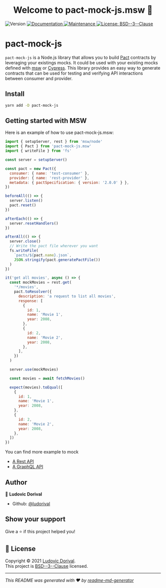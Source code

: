 <h1 align="center">Welcome to pact-mock-js.msw 👋</h1>
<p>
  <img alt="Version" src="https://img.shields.io/github/v/release/ludorival/pact-mock-js" />
  <a href="https://github.com/ludorival/pact-mock-js/#readme" target="_blank">
    <img alt="Documentation" src="https://img.shields.io/badge/documentation-yes-brightgreen.svg" />
  </a>
  <a href="https://github.com/ludorival/pact-mock-js/graphs/commit-activity" target="_blank">
    <img alt="Maintenance" src="https://img.shields.io/badge/Maintained%3F-yes-green.svg" />
  </a>
  <a href="https://github.com/ludorival/pact-mock-js/blob/master/LICENSE" target="_blank">
    <img alt="License: BSD--3--Clause" src="https://img.shields.io/github/license/ludorival/pact-mock-js" />
  </a>
</p>

# pact-mock-js

`pact-mock-js` is a Node.js library that allows you to build [Pact](https://docs.pact.io/) contracts by leveraging your existings mocks. It could be used with your existing mocks defined with [msw](https://mswjs.io/) or [Cypress](https://www.cypress.io/). This library provides an easy way to generate contracts that can be used for testing and verifying API interactions between consumer and provider.

## Install

```sh
yarn add -D pact-mock-js
```

## Getting started with MSW

Here is an example of how to use pact-mock-js.msw:

```js
import { setupServer, rest } from 'msw/node'
import { Pact } from 'pact-mock-js.msw'
import { writeFile } from 'fs'

const server = setupServer()

const pact = new Pact({
  consumer: { name: 'test-consumer' },
  provider: { name: 'rest-provider' },
  metadata: { pactSpecification: { version: '2.0.0' } },
})

beforeAll(() => {
  server.listen()
  pact.reset()
})

afterEach(() => {
  server.resetHandlers()
})

afterAll(() => {
  server.close()
  // Write the pact file wherever you want
  fs.writeFile(
    `pacts/${pact.name}.json`,
    JSON.stringify(pact.generatePactFile())
  )
})

it('get all movies', async () => {
  const mockMovies = rest.get(
    '*/movies',
    pact.toResolver({
      description: 'a request to list all movies',
      response: [
        {
          id: 1,
          name: 'Movie 1',
          year: 2008,
        },
        {
          id: 2,
          name: 'Movie 2',
          year: 2008,
        },
      ],
    })
  )

  server.use(mockMovies)

  const movies = await fetchMovies()

  expect(movies).toEqual([
    {
      id: 1,
      name: 'Movie 1',
      year: 2008,
    },
    {
      id: 2,
      name: 'Movie 2',
      year: 2008,
    },
  ])
})
```

You can find more example to mock

- [A Rest API](./packages/msw/rest/rest.client.test.ts)
- [A GraphQL API](./packages/msw/graphql/graphql.client.test.ts)

## Author

👤 **Ludovic Dorival**

- Github: [@ludorival](https://github.com/ludorival)

## Show your support

Give a ⭐️ if this project helped you!

## 📝 License

Copyright © 2021 [Ludovic Dorival](https://github.com/ludorival).<br />
This project is [BSD--3--Clause](https://github.com/ludorival/pact-mock-js/msw/blob/master/LICENSE) licensed.

---

_This README was generated with ❤️ by [readme-md-generator](https://github.com/kefranabg/readme-md-generator)_
